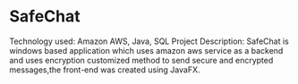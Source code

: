 # SafeChat
Technology used: Amazon AWS, Java, SQL Project Description: SafeChat is windows based application which uses amazon aws service as a backend and uses encryption customized method to send secure and encrypted messages,the front-end was created using JavaFX.
